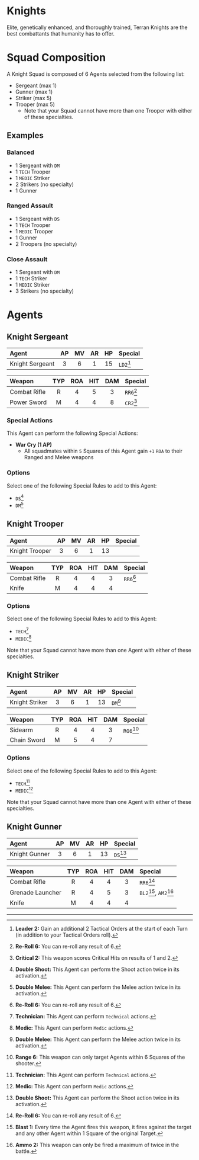 # Knights

Elite, genetically enhanced, and thoroughly trained, Terran Knights are the best combattants that humanity has to offer.

# Squad Composition

A Knight Squad is composed of 6 Agents selected from the following list:
* Sergeant (max 1)
* Gunner (max 1)
* Striker (max 5)
* Trooper (max 5)
    * Note that your Squad cannot have more than one Trooper with either of these specialties.

## Examples

### Balanced

* 1 Sergeant with `DM`
* 1 `TECH` Trooper
* 1 `MEDIC` Striker
* 2 Strikers (no specialty)
* 1 Gunner

### Ranged Assault

* 1 Sergeant with `DS`
* 1 `TECH` Trooper
* 1 `MEDIC` Trooper
* 1 Gunner
* 2 Troopers (no specialty)

### Close Assault

* 1 Sergeant with `DM`
* 1 `TECH` Striker
* 1 `MEDIC` Striker
* 3 Strikers (no specialty)

# Agents

## Knight Sergeant

|Agent|AP|MV|AR|HP|Special|
|:---------------|:----:|:----:|:----:|:----:|:----|
|Knight Sergeant|3|6|1|15|`LD2`[^LD2]|

|Weapon|TYP|ROA|HIT|DAM|Special|
|:---------------|:----:|:----:|:----:|:----:|:----|
|Combat Rifle|R|4|5|3|`RR6`[^RR6]|
|Power Sword|M|4|4|8|`CR2`[^CR2]|

### Special Actions

This Agent can perform the following Special Actions:
* **War Cry (1 AP)**
    - All squadmates within `5` Squares of this Agent gain `+1` `ROA` to their Ranged and Melee weapons

### Options

Select one of the following Special Rules to add to this Agent:
* `DS`[^DS]
* `DM`[^DM]

## Knight Trooper

|Agent|AP|MV|AR|HP|Special|
|:---------------|:----:|:----:|:----:|:----:|:----|
|Knight Trooper|3|6|1|13||

|Weapon|TYP|ROA|HIT|DAM|Special|
|:---------------|:----:|:----:|:----:|:----:|:----|
|Combat Rifle|R|4|4|3|`RR6`[^RR6]|
|Knife|M|4|4|4||

### Options

Select one of the following Special Rules to add to this Agent:
* `TECH`[^TECH]
* `MEDIC`[^MEDIC]

Note that your Squad cannot have more than one Agent with either of these specialties.

## Knight Striker

|Agent|AP|MV|AR|HP|Special|
|:---------------|:----:|:----:|:----:|:----:|:----|
|Knight Striker|3|6|1|13|`DM`[^DM]|

|Weapon|TYP|ROA|HIT|DAM|Special|
|:---------------|:----:|:----:|:----:|:----:|:----|
|Sidearm|R|4|4|3|`RG6`[^RG6]|
|Chain Sword|M|5|4|7||

### Options

Select one of the following Special Rules to add to this Agent:
* `TECH`[^TECH]
* `MEDIC`[^MEDIC]

Note that your Squad cannot have more than one Agent with either of these specialties.

## Knight Gunner

|Agent|AP|MV|AR|HP|Special|
|:---------------|:----:|:----:|:----:|:----:|:----|
|Knight Gunner|3|6|1|13|`DS`[^DS]|

|Weapon|TYP|ROA|HIT|DAM|Special|
|:---------------|:----:|:----:|:----:|:----:|:----|
|Combat Rifle|R|4|4|3|`RR6`[^RR6]|
|Grenade Launcher|R|4|5|3|`BL2`[^BL1], `AM2`[^AM2]|
|Knife|M|4|4|4||

------------------------------------------------

[^LD2]: **Leader 2:** Gain an additional 2 Tactical Orders at the start of each Turn (in addition to your Tactical Orders roll).

[^DS]: **Double Shoot:** This Agent can perform the Shoot action twice in its activation.

[^DM]: **Double Melee:** This Agent can perform the Melee action twice in its activation.

[^TECH]: **Technician:** This Agent can perform `Technical` actions.

[^MEDIC]: **Medic:** This Agent can perform `Medic` actions.

[^BL1]: **Blast 1:** Every time the Agent fires this weapon, it fires against the target and any other Agent within 1 Square of the original Target.

[^AM2]: **Ammo 2:** This weapon can only be fired a maximum of twice in the battle.

[^RG6]: **Range 6:** This weapon can only target Agents within 6 Squares of the shooter.

[^CR2]: **Critical 2:** This weapon scores Critical Hits on results of 1 and 2.

[^RR6]: **Re-Roll 6:** You can re-roll any result of 6.
